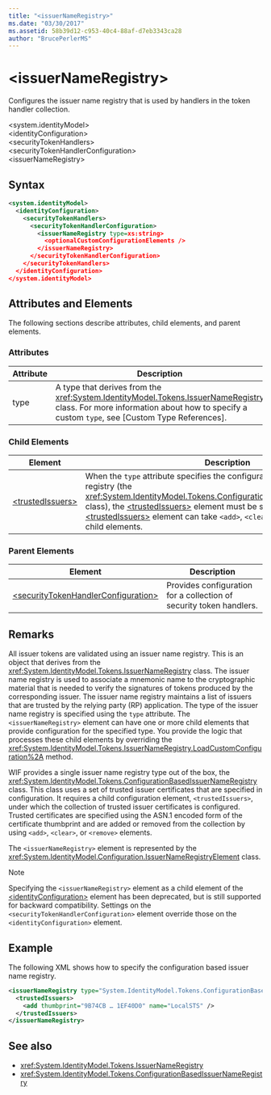```yaml
---
title: "<issuerNameRegistry>"
ms.date: "03/30/2017"
ms.assetid: 58b39d12-c953-40c4-88af-d7eb3343ca28
author: "BrucePerlerMS"
---
```

# \<issuerNameRegistry>
Configures the issuer name registry that is used by handlers in the token handler collection.  
  
 \<system.identityModel>  
\<identityConfiguration>  
\<securityTokenHandlers>  
\<securityTokenHandlerConfiguration>  
\<issuerNameRegistry>  
  
## Syntax  
  
```xml  
<system.identityModel>  
  <identityConfiguration>  
    <securityTokenHandlers>  
      <securityTokenHandlerConfiguration>  
        <issuerNameRegistry type=xs:string>  
          <optionalCustomConfigurationElements />  
        </issuerNameRegistry>  
      </securityTokenHandlerConfiguration>  
    </securityTokenHandlers>  
  </identityConfiguration>  
</system.identityModel>  
```  
  
## Attributes and Elements  
 The following sections describe attributes, child elements, and parent elements.  
  
### Attributes  
  
|Attribute|Description|  
|---------------|-----------------|  
|type|A type that derives from the <xref:System.IdentityModel.Tokens.IssuerNameRegistry> class. For more information about how to specify a custom `type`, see [Custom Type References].|  
  
### Child Elements  
  
|Element|Description|  
|-------------|-----------------|  
|[\<trustedIssuers>](../../../../../docs/framework/configure-apps/file-schema/windows-identity-foundation/trustedissuers.md)|When the `type` attribute specifies the configuration-based issuer name registry (the <xref:System.IdentityModel.Tokens.ConfigurationBasedIssuerNameRegistry> class), the [\<trustedIssuers>](../../../../../docs/framework/configure-apps/file-schema/windows-identity-foundation/trustedissuers.md) element must be specified. The [\<trustedIssuers>](../../../../../docs/framework/configure-apps/file-schema/windows-identity-foundation/trustedissuers.md) element can take `<add>`, `<clear>`, or `<remove>` elements as child elements.|  
  
### Parent Elements  
  
|Element|Description|  
|-------------|-----------------|  
|[\<securityTokenHandlerConfiguration>](../../../../../docs/framework/configure-apps/file-schema/windows-identity-foundation/securitytokenhandlerconfiguration.md)|Provides configuration for a collection of security token handlers.|  
  
## Remarks  
 All issuer tokens are validated using an issuer name registry. This is an object that derives from the <xref:System.IdentityModel.Tokens.IssuerNameRegistry> class. The issuer name registry is used to associate a mnemonic name to the cryptographic material that is needed to verify the signatures of tokens produced by the corresponding issuer. The issuer name registry maintains a list of issuers that are trusted by the relying party (RP) application. The type of the issuer name registry is specified using the `type` attribute. The `<issuerNameRegistry>` element can have one or more child elements that provide configuration for the specified type. You provide the logic that processes these child elements by overriding the <xref:System.IdentityModel.Tokens.IssuerNameRegistry.LoadCustomConfiguration%2A> method.  
  
 WIF provides a single issuer name registry type out of the box, the <xref:System.IdentityModel.Tokens.ConfigurationBasedIssuerNameRegistry> class. This class uses a set of trusted issuer certificates that are specified in configuration. It requires a child configuration element, `<trustedIssuers>`, under which the collection of trusted issuer certificates is configured. Trusted certificates are specified using the ASN.1 encoded form of the certificate thumbprint and are added or removed from the collection by using `<add>`, `<clear>`, or `<remove>` elements.  
  
 The `<issuerNameRegistry>` element is represented by the <xref:System.IdentityModel.Configuration.IssuerNameRegistryElement> class.  
  
> [!NOTE]
>  Specifying the `<issuerNameRegistry>` element as a child element of the [\<identityConfiguration>](../../../../../docs/framework/configure-apps/file-schema/windows-identity-foundation/identityconfiguration.md) element has been deprecated, but is still supported for backward compatibility. Settings on the `<securityTokenHandlerConfiguration>` element override those on the `<identityConfiguration>` element.  
  
## Example  
 The following XML shows how to specify the configuration based issuer name registry.  
  
```xml  
<issuerNameRegistry type="System.IdentityModel.Tokens.ConfigurationBasedIssuerNameRegistry, System.IdentityModel, Version=4.0.0.0, Culture=neutral, PublicKeyToken=b77a5c561934e089">  
  <trustedIssuers>  
    <add thumbprint="9B74CB … 1EF40D0" name="LocalSTS" />  
  </trustedIssuers>  
</issuerNameRegistry>  
```  
  
## See also

- <xref:System.IdentityModel.Tokens.IssuerNameRegistry>
- <xref:System.IdentityModel.Tokens.ConfigurationBasedIssuerNameRegistry>
